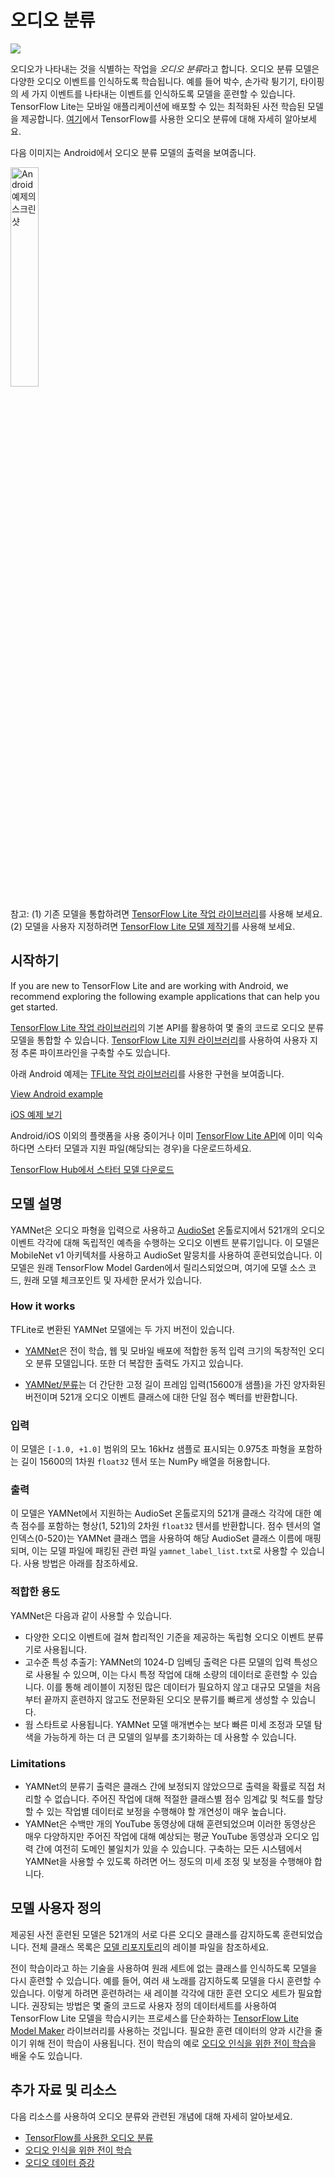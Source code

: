 # 오디오 분류

<img src="../images/audio.png" class="attempt-right">

오디오가 나타내는 것을 식별하는 작업을 *오디오 분류*라고 합니다. 오디오 분류 모델은 다양한 오디오 이벤트를 인식하도록 학습됩니다. 예를 들어 박수, 손가락 튕기기, 타이핑의 세 가지 이벤트를 나타내는 이벤트를 인식하도록 모델을 훈련할 수 있습니다. TensorFlow Lite는 모바일 애플리케이션에 배포할 수 있는 최적화된 사전 학습된 모델을 제공합니다. [여기](https://www.tensorflow.org/tutorials/audio/simple_audio)에서 TensorFlow를 사용한 오디오 분류에 대해 자세히 알아보세요.

다음 이미지는 Android에서 오디오 분류 모델의 출력을 보여줍니다.

<img src="images/android_audio_classification.png" width="30%" alt="Android 예제의 스크린샷">

참고: (1) 기존 모델을 통합하려면 [TensorFlow Lite 작업 라이브러리](https://www.tensorflow.org/lite/inference_with_metadata/task_library/audio_classifier)를 사용해 보세요. (2) 모델을 사용자 지정하려면 [TensorFlow Lite 모델 제작기](https://www.tensorflow.org/lite/models/modify/model_maker/audio_classification)를 사용해 보세요.

## 시작하기

If you are new to TensorFlow Lite and are working with Android, we recommend exploring the following example applications that can help you get started.

[TensorFlow Lite 작업 라이브러리](../../inference_with_metadata/task_library/audio_classifier)의 기본 API를 활용하여 몇 줄의 코드로 오디오 분류 모델을 통합할 수 있습니다. [TensorFlow Lite 지원 라이브러리](../../inference_with_metadata/lite_support)를 사용하여 사용자 지정 추론 파이프라인을 구축할 수도 있습니다.

아래 Android 예제는 [TFLite 작업 라이브러리](https://github.com/tensorflow/examples/tree/master/lite/examples/sound_classification/android)를 사용한 구현을 보여줍니다.

<a class="button button-primary" href="https://github.com/tensorflow/examples/tree/master/lite/examples/sound_classification/android">View Android example</a>

<a class="button button-primary" href="https://github.com/tensorflow/examples/tree/master/lite/examples/sound_classification/ios">iOS 예제 보기</a>

Android/iOS 이외의 플랫폼을 사용 중이거나 이미 [TensorFlow Lite API](https://www.tensorflow.org/api_docs/python/tf/lite)에 이미 익숙하다면 스타터 모델과 지원 파일(해당되는 경우)을 다운로드하세요.

<a class="button button-primary" href="https://tfhub.dev/google/lite-model/yamnet/classification/tflite/1?lite-format=tflite">TensorFlow Hub에서 스타터 모델 다운로드</a>

## 모델 설명

YAMNet은 오디오 파형을 입력으로 사용하고 [AudioSet](https://g.co/audioset) 온톨로지에서 521개의 오디오 이벤트 각각에 대해 독립적인 예측을 수행하는 오디오 이벤트 분류기입니다. 이 모델은 MobileNet v1 아키텍처를 사용하고 AudioSet 말뭉치를 사용하여 훈련되었습니다. 이 모델은 원래 TensorFlow Model Garden에서 릴리스되었으며, 여기에 모델 소스 코드, 원래 모델 체크포인트 및 자세한 문서가 있습니다.

### How it works

TFLite로 변환된 YAMNet 모델에는 두 가지 버전이 있습니다.

- [YAMNet](https://tfhub.dev/google/yamnet/1)은 전이 학습, 웹 및 모바일 배포에 적합한 동적 입력 크기의 독창적인 오디오 분류 모델입니다. 또한 더 복잡한 출력도 가지고 있습니다.

- [YAMNet/분류](https://tfhub.dev/google/lite-model/yamnet/classification/tflite/1)는 더 간단한 고정 길이 프레임 입력(15600개 샘플)을 가진 양자화된 버전이며 521개 오디오 이벤트 클래스에 대한 단일 점수 벡터를 반환합니다.

### 입력

이 모델은 `[-1.0, +1.0]` 범위의 모노 16kHz 샘플로 표시되는 0.975초 파형을 포함하는 길이 15600의 1차원 `float32` 텐서 또는 NumPy 배열을 허용합니다.

### 출력

이 모델은 YAMNet에서 지원하는 AudioSet 온톨로지의 521개 클래스 각각에 대한 예측 점수를 포함하는 형상(1, 521)의 2차원 `float32` 텐서를 반환합니다. 점수 텐서의 열 인덱스(0-520)는 YAMNet 클래스 맵을 사용하여 해당 AudioSet 클래스 이름에 매핑되며, 이는 모델 파일에 패킹된 관련 파일 `yamnet_label_list.txt`로 사용할 수 있습니다. 사용 방법은 아래를 참조하세요.

### 적합한 용도

YAMNet은 다음과 같이 사용할 수 있습니다.

- 다양한 오디오 이벤트에 걸쳐 합리적인 기준을 제공하는 독립형 오디오 이벤트 분류기로 사용됩니다.
- 고수준 특성 추출기: YAMNet의 1024-D 임베딩 출력은 다른 모델의 입력 특성으로 사용될 수 있으며, 이는 다시 특정 작업에 대해 소량의 데이터로 훈련할 수 있습니다. 이를 통해 레이블이 지정된 많은 데이터가 필요하지 않고 대규모 모델을 처음부터 끝까지 훈련하지 않고도 전문화된 오디오 분류기를 빠르게 생성할 수 있습니다.
- 웜 스타트로 사용됩니다. YAMNet 모델 매개변수는 보다 빠른 미세 조정과 모델 탐색을 가능하게 하는 더 큰 모델의 일부를 초기화하는 데 사용할 수 있습니다.

### Limitations

- YAMNet의 분류기 출력은 클래스 간에 보정되지 않았으므로 출력을 확률로 직접 처리할 수 없습니다. 주어진 작업에 대해 적절한 클래스별 점수 임계값 및 척도를 할당할 수 있는 작업별 데이터로 보정을 수행해야 할 개연성이 매우 높습니다.
- YAMNet은 수백만 개의 YouTube 동영상에 대해 훈련되었으며 이러한 동영상은 매우 다양하지만 주어진 작업에 대해 예상되는 평균 YouTube 동영상과 오디오 입력 간에 여전히 도메인 불일치가 있을 수 있습니다. 구축하는 모든 시스템에서 YAMNet을 사용할 수 있도록 하려면 어느 정도의 미세 조정 및 보정을 수행해야 합니다.

## 모델 사용자 정의

제공된 사전 훈련된 모델은 521개의 서로 다른 오디오 클래스를 감지하도록 훈련되었습니다. 전체 클래스 목록은 <a href="https://github.com/tensorflow/models/blob/master/research/audioset/yamnet/yamnet_class_map.csv">모델 리포지토리</a>의 레이블 파일을 참조하세요.

전이 학습이라고 하는 기술을 사용하여 원래 세트에 없는 클래스를 인식하도록 모델을 다시 훈련할 수 있습니다. 예를 들어, 여러 새 노래를 감지하도록 모델을 다시 훈련할 수 있습니다. 이렇게 하려면 훈련하려는 새 레이블 각각에 대한 훈련 오디오 세트가 필요합니다. 권장되는 방법은 몇 줄의 코드로 사용자 정의 데이터세트를 사용하여 TensorFlow Lite 모델을 학습시키는 프로세스를 단순화하는 [TensorFlow Lite Model Maker](https://www.tensorflow.org/lite/models/modify/model_maker/audio_classification) 라이브러리를 사용하는 것입니다. 필요한 훈련 데이터의 양과 시간을 줄이기 위해 전이 학습이 사용됩니다. 전이 학습의 예로 [오디오 인식을 위한 전이 학습](https://www.tensorflow.org/tutorials/audio/transfer_learning_audio)을 배울 수도 있습니다.

## 추가 자료 및 리소스

다음 리소스를 사용하여 오디오 분류와 관련된 개념에 대해 자세히 알아보세요.

- [TensorFlow를 사용한 오디오 분류](https://www.tensorflow.org/tutorials/audio/simple_audio)
- [오디오 인식을 위한 전이 학습](https://www.tensorflow.org/tutorials/audio/transfer_learning_audio)
- [오디오 데이터 증강](https://www.tensorflow.org/io/tutorials/audio)
